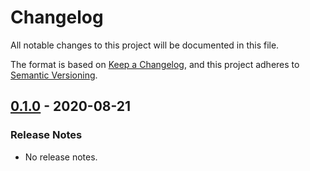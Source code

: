 # Changelog

All notable changes to this project will be documented in this file.

The format is based on [Keep a Changelog](https://keepachangelog.com/en/1.0.0/),
and this project adheres to [Semantic Versioning](https://semver.org/spec/v2.0.0.html).

## [0.1.0](https://github.com/unity-game-framework-actions/labels-update/releases/tag/0.1.0) - 2020-08-21  

### Release Notes

- No release notes.


